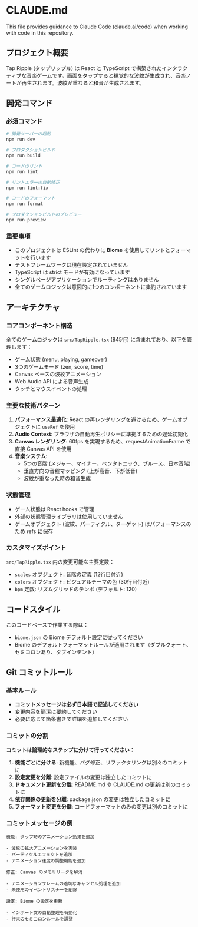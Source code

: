 # CLAUDE.md

This file provides guidance to Claude Code (claude.ai/code) when working with code in this repository.

## プロジェクト概要

Tap Ripple (タップリップル) は React と TypeScript で構築されたインタラクティブな音楽ゲームです。画面をタップすると視覚的な波紋が生成され、音楽ノートが再生されます。波紋が重なると和音が生成されます。

## 開発コマンド

### 必須コマンド

```bash
# 開発サーバーの起動
npm run dev

# プロダクションビルド
npm run build

# コードのリント
npm run lint

# リントエラーの自動修正
npm run lint:fix

# コードのフォーマット
npm run format

# プロダクションビルドのプレビュー
npm run preview
```

### 重要事項

- このプロジェクトは ESLint の代わりに **Biome** を使用してリントとフォーマットを行います
- テストフレームワークは現在設定されていません
- TypeScript は strict モードが有効になっています
- シングルページアプリケーションでルーティングはありません
- 全てのゲームロジックは意図的に1つのコンポーネントに集約されています

## アーキテクチャ

### コアコンポーネント構造

全てのゲームロジックは `src/TapRipple.tsx` (845行) に含まれており、以下を管理します：

- ゲーム状態 (menu, playing, gameover)
- 3つのゲームモード (zen, score, time)
- Canvas ベースの波紋アニメーション
- Web Audio API による音声生成
- タッチとマウスイベントの処理

### 主要な技術パターン

1. **パフォーマンス最適化**: React の再レンダリングを避けるため、ゲームオブジェクトに `useRef` を使用
2. **Audio Context**: ブラウザの自動再生ポリシーに準拠するための遅延初期化
3. **Canvas レンダリング**: 60fps を実現するため、requestAnimationFrame で直接 Canvas API を使用
4. **音楽システム**:
   - 5つの音階 (メジャー、マイナー、ペンタトニック、ブルース、日本音階)
   - 垂直方向の音程マッピング (上が高音、下が低音)
   - 波紋が重なった時の和音生成

### 状態管理

- ゲーム状態は React hooks で管理
- 外部の状態管理ライブラリは使用していません
- ゲームオブジェクト (波紋、パーティクル、ターゲット) はパフォーマンスのため refs に保存

### カスタマイズポイント

`src/TapRipple.tsx` 内の変更可能な主要定数：

- `scales` オブジェクト: 音階の定義 (12行目付近)
- `colors` オブジェクト: ビジュアルテーマの色 (30行目付近)
- `bpm` 定数: リズムグリッドのテンポ (デフォルト: 120)

## コードスタイル

このコードベースで作業する際は：

- `biome.json` の Biome デフォルト設定に従ってください
- Biome のデフォルトフォーマットルールが適用されます（ダブルクォート、セミコロンあり、タブインデント）

## Git コミットルール

### 基本ルール

- **コミットメッセージは必ず日本語で記述してください**
- 変更内容を簡潔に要約してください
- 必要に応じて箇条書きで詳細を追加してください

### コミットの分割

**コミットは論理的なステップに分けて行ってください：**

1. **機能ごとに分ける**: 新機能、バグ修正、リファクタリングは別々のコミットに
2. **設定変更を分離**: 設定ファイルの変更は独立したコミットに
3. **ドキュメント更新を分離**: README.md や CLAUDE.md の更新は別のコミットに
4. **依存関係の更新を分離**: package.json の変更は独立したコミットに
5. **フォーマット変更を分離**: コードフォーマットのみの変更は別のコミットに

### コミットメッセージの例

```text
機能: タップ時のアニメーション効果を追加

- 波紋の拡大アニメーションを実装
- パーティクルエフェクトを追加
- アニメーション速度の調整機能を追加
```

```text
修正: Canvas のメモリリークを解消

- アニメーションフレームの適切なキャンセル処理を追加
- 未使用のイベントリスナーを削除
```

```text
設定: Biome の設定を更新

- インポート文の自動整理を有効化
- 行末のセミコロンルールを調整
```
